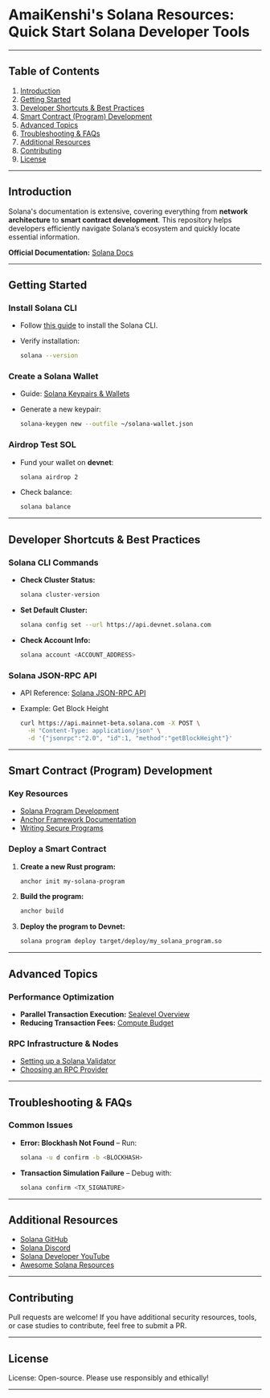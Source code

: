 # AmaiKenshi's Solana Resources: Quick Start Solana Developer Tools  

---

## Table of Contents  

1. [Introduction](#introduction)  
2. [Getting Started](#getting-started)  
3. [Developer Shortcuts & Best Practices](#developer-shortcuts--best-practices)  
4. [Smart Contract (Program) Development](#smart-contract-program-development)  
5. [Advanced Topics](#advanced-topics)  
6. [Troubleshooting & FAQs](#troubleshooting--faqs)  
7. [Additional Resources](#additional-resources)  
8. [Contributing](#contributing)  
9. [License](#license)  

---

## Introduction  

Solana's documentation is extensive, covering everything from **network architecture** to **smart contract development**. This repository helps developers efficiently navigate Solana’s ecosystem and quickly locate essential information.  

**Official Documentation:** [Solana Docs](https://solana.com/docs)  

---

## Getting Started  

### Install Solana CLI  

- Follow [this guide](https://docs.solana.com/cli/install-solana-cli-tools) to install the Solana CLI.  
- Verify installation:  

  ```sh
  solana --version
  ```

### Create a Solana Wallet  

- Guide: [Solana Keypairs & Wallets](https://docs.solana.com/wallet-guide)  
- Generate a new keypair:  

  ```sh
  solana-keygen new --outfile ~/solana-wallet.json
  ```

### Airdrop Test SOL  

- Fund your wallet on **devnet**:  

  ```sh
  solana airdrop 2
  ```

- Check balance:  

  ```sh
  solana balance
  ```

---

## Developer Shortcuts & Best Practices  

### Solana CLI Commands  

- **Check Cluster Status:**  

  ```sh
  solana cluster-version
  ```

- **Set Default Cluster:**  

  ```sh
  solana config set --url https://api.devnet.solana.com
  ```

- **Check Account Info:**  

  ```sh
  solana account <ACCOUNT_ADDRESS>
  ```

### Solana JSON-RPC API  

- API Reference: [Solana JSON-RPC API](https://docs.solana.com/developing/clients/jsonrpc-api)  
- Example: Get Block Height  

  ```sh
  curl https://api.mainnet-beta.solana.com -X POST \
    -H "Content-Type: application/json" \
    -d '{"jsonrpc":"2.0", "id":1, "method":"getBlockHeight"}'
  ```

---

## Smart Contract (Program) Development  

### Key Resources  

- [Solana Program Development](https://docs.solana.com/developing/on-chain-programs/overview)  
- [Anchor Framework Documentation](https://book.anchor-lang.com/)  
- [Writing Secure Programs](https://docs.solana.com/developing/on-chain-programs/security)  

### Deploy a Smart Contract  

1. **Create a new Rust program:**  

   ```sh
   anchor init my-solana-program
   ```

2. **Build the program:**  

   ```sh
   anchor build
   ```

3. **Deploy the program to Devnet:**  

   ```sh
   solana program deploy target/deploy/my_solana_program.so
   ```

---

## Advanced Topics  

### Performance Optimization  

- **Parallel Transaction Execution:** [Sealevel Overview](https://docs.solana.com/implemented-proposals/0005-sealevel)  
- **Reducing Transaction Fees:** [Compute Budget](https://docs.solana.com/developing/programming-model/runtime)  

### RPC Infrastructure & Nodes  

- [Setting up a Solana Validator](https://docs.solana.com/running-validator)  
- [Choosing an RPC Provider](https://docs.solana.com/cluster/rpc-endpoints)  

---

## Troubleshooting & FAQs  

### Common Issues  

- **Error: Blockhash Not Found** – Run:  

  ```sh
  solana -u d confirm -b <BLOCKHASH>
  ```

- **Transaction Simulation Failure** – Debug with:  

  ```sh
  solana confirm <TX_SIGNATURE>
  ```

---

## Additional Resources  

- [Solana GitHub](https://github.com/solana-labs)  
- [Solana Discord](https://discord.com/invite/solana)  
- [Solana Developer YouTube](https://www.youtube.com/c/SolanaOfficial)  
- [Awesome Solana Resources](https://github.com/solana-labs/awesome-solana)  

---

## Contributing  

Pull requests are welcome! If you have additional security resources, tools, or case studies to contribute, feel free to submit a PR.  

---

## License  

License: Open-source. Please use responsibly and ethically!  

---

